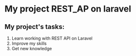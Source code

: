 <h1>My project REST_AP on laravel</h1>
<h2>My project's tasks:</h2>
<ol> 
    <li>Learn working with REST API on Laravel</li>
    <li>Improve my skills </li>
    <li>Get new knowledge</li>
</ol>
